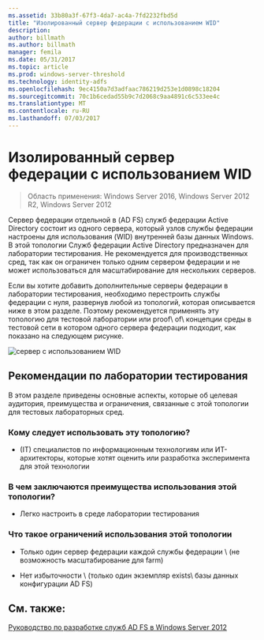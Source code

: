 ```yaml
---
ms.assetid: 33b80a3f-67f3-4da7-ac4a-7fd2232fbd5d
title: "Изолированный сервер федерации с использованием WID"
description: 
author: billmath
ms.author: billmath
manager: femila
ms.date: 05/31/2017
ms.topic: article
ms.prod: windows-server-threshold
ms.technology: identity-adfs
ms.openlocfilehash: 9ec4150a7d3adfaac786219d253e1d0898c18204
ms.sourcegitcommit: 70c1b6cedad55b9c7d2068c9aa4891c6c533ee4c
ms.translationtype: MT
ms.contentlocale: ru-RU
ms.lasthandoff: 07/03/2017
---
```

# <a name="stand-alone-federation-server-using-wid"></a>Изолированный сервер федерации с использованием WID

>Область применения: Windows Server 2016, Windows Server 2012 R2, Windows Server 2012

Сервер федерации отдельной в \(AD FS\) служб федерации Active Directory состоит из одного сервера, который узлов службы федерации настроены для использования \(WID\) внутренней базы данных Windows. В этой топологии Служб федерации Active Directory предназначен для лаборатории тестирования. Не рекомендуется для производственных сред, так как он ограничен только одним сервером федерации и не может использоваться для масштабирование для нескольких серверов.  
  
Если вы хотите добавить дополнительные серверы федерации в лаборатории тестирования, необходимо перестроить службы федерации с нуля, развернув любой из топологий, которая описывается ниже в этом разделе. Поэтому рекомендуется применять эту топологию для тестовой лаборатории или proof\ of\ концепции среды в тестовой сети в котором одного сервера федерации подходит, как показано на следующем рисунке.  
  
![сервер с использованием WID](media/FedServerWID.gif)  
  
## <a name="test-lab-considerations"></a>Рекомендации по лаборатории тестирования  
В этом разделе приведены основные аспекты, которые об целевая аудитория, преимущества и ограничения, связанные с этой топологии для тестовых лабораторных сред.  
  
### <a name="who-should-use-this-topology"></a>Кому следует использовать эту топологию?  
  
-   \(IT\) специалистов по информационным технологиям или ИТ-архитекторы, которые хотят оценить или разработка эксперимента для этой технологии  
  
### <a name="what-are-the-benefits-of-using-this-topology"></a>В чем заключаются преимущества использования этой топологии?  
  
-   Легко настроить в среде лаборатории тестирования  
  
### <a name="what-are-the-limitations-of-using-this-topology"></a>Что такое ограничений использования этой топологии  
  
-   Только один сервер федерации каждой службы федерации \ (не возможность масштабирование для farm\)  
  
-   Нет избыточности \ (только один экземпляр exists\ базы данных конфигурации AD FS)  
  

## <a name="see-also"></a>См. также:
[Руководство по разработке служб AD FS в Windows Server 2012](AD-FS-Design-Guide-in-Windows-Server-2012.md)
